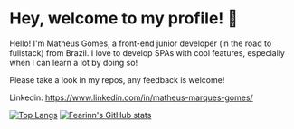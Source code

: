 # Hey, welcome to my profile! 👋

Hello! I'm Matheus Gomes, a front-end junior developer (in the road to fullstack) from Brazil. I love to develop SPAs with cool features, especially when I can learn a lot by doing so!

Please take a look in my repos, any feedback is welcome! 

Linkedin: https://www.linkedin.com/in/matheus-marques-gomes/

[![Top Langs](https://github-readme-stats.vercel.app/api/top-langs/?username=fearinn&layout=compact&theme=dracula)](https://github.com/fearinn/github-readme-stats)
[![Fearinn's GitHub stats](https://github-readme-stats.vercel.app/api?username=fearinn&theme=dracula&show_icons=true)](https://github.com/fearinn/github-readme-stats)

